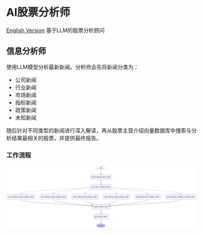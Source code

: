 # AI股票分析师
[English Version](README.md)
基于LLM的股票分析顾问

## 信息分析师
使用LLM模型分析最新新闻。分析师会先将新闻分类为：
- 公司新闻
- 行业新闻
- 市场新闻
- 指标新闻
- 政策新闻
- 未知新闻

随后针对不同类型的新闻进行深入解读，再从股票主营介绍向量数据库中搜索与分析结果最相关的股票，并提供最终报告。

### 工作流程
![alt text](images/workflow.png)